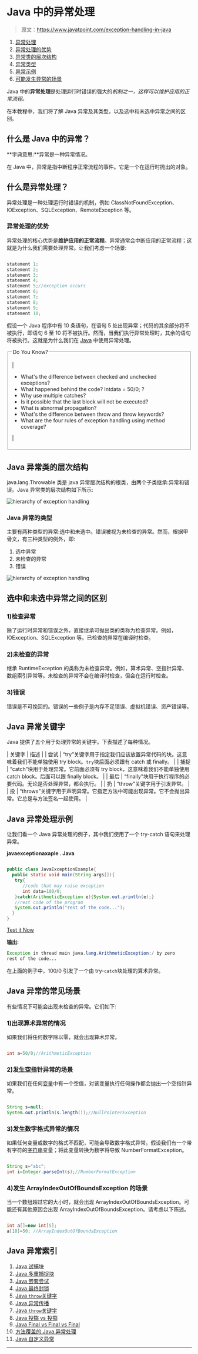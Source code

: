 # Java 中的异常处理

> 原文：<https://www.javatpoint.com/exception-handling-in-java>

1.  [异常处理](#)
2.  [异常处理的优势](#exceptionad)
3.  [异常类的层次结构](#exceptionhierarchy)
4.  [异常类型](#exceptiontypes)
5.  [异常示例](#exceptionexample)
6.  [可能发生异常的场景](#exceptionscenarios)

Java 中的**异常处理**是处理运行时错误的强大的*机制之一，这样可以维护应用的正常流程。*

在本教程中，我们将了解 Java 异常及其类型，以及选中和未选中异常之间的区别。

## 什么是 Java 中的异常？

**字典意思:**异常是一种异常情况。

在 Java 中，异常是指中断程序正常流程的事件。它是一个在运行时抛出的对象。

## 什么是异常处理？

异常处理是一种处理运行时错误的机制，例如 ClassNotFoundException、IOException、SQLException、RemoteException 等。

### 异常处理的优势

异常处理的核心优势是**维护应用的正常流程**。异常通常会中断应用的正常流程；这就是为什么我们需要处理异常。让我们考虑一个场景:

```java

statement 1;
statement 2;
statement 3;
statement 4;
statement 5;//exception occurs
statement 6;
statement 7;
statement 8;
statement 9;
statement 10;

```

假设一个 Java 程序中有 10 条语句，在语句 5 处出现异常；代码的其余部分将不被执行，即语句 6 至 10 将不被执行。然而，当我们执行异常处理时，其余的语句将被执行。这就是为什么我们在 [Java](https://www.javatpoint.com/java-tutorial) 中使用异常处理。

<fieldset><legend class="legendfont">Do You Know?</legend>

| 

*   What's the difference between checked and unchecked exceptions?
*   What happened behind the code? Intdata = 50/0; ?
*   Why use multiple catches?
*   Is it possible that the last block will not be executed?
*   What is abnormal propagation?
*   What's the difference between throw and throw keywords?
*   What are the four rules of exception handling using method coverage?

 |

</fieldset>

## Java 异常类的层次结构

java.lang.Throwable 类是 java 异常层次结构的根类，由两个子类继承:异常和错误。Java 异常类的层次结构如下所示:

![hierarchy of exception handling](../img/fedb1bdafe8eabe837658a49854a2243.png)

### Java 异常的类型

主要有两种类型的异常:选中和未选中。错误被视为未检查的异常。然而，根据甲骨文，有三种类型的例外，即:

1.  选中异常
2.  未检查的异常
3.  错误

![hierarchy of exception handling](../img/83b52418950aa8b2dce737b46d1a5ec3.png)

## 选中和未选中异常之间的区别

### 1)检查异常

除了运行时异常和错误之外，直接继承可抛出类的类称为检查异常。例如，IOException、SQLException 等。已检查的异常在编译时检查。

### 2)未检查的异常

继承 RuntimeException 的类称为未检查异常。例如，算术异常、空指针异常、数组索引异常等。未检查的异常不会在编译时检查，但会在运行时检查。

### 3)错误

错误是不可挽回的。错误的一些例子是内存不足错误、虚拟机错误、资产错误等。

## Java 异常关键字

Java 提供了五个用于处理异常的关键字。下表描述了每种情况。

| 关键字 | 描述 |
| 尝试 | “try”关键字用于指定我们应该放置异常代码的块。这意味着我们不能单独使用 try block。`try`块后面必须跟有 catch 或 finally。 |
| 捕捉 | “catch”块用于处理异常。它前面必须有 try block，这意味着我们不能单独使用 catch block。后面可以跟 finally block。 |
| 最后 | “finally”块用于执行程序的必要代码。无论是否处理异常，都会执行。 |
| 扔 | “throw”关键字用于引发异常。 |
| 投 | “throws”关键字用于声明异常。它指定方法中可能出现异常。它不会抛出异常。它总是与方法签名一起使用。 |

## Java 异常处理示例

让我们看一个 Java 异常处理的例子，其中我们使用了一个 try-catch 语句来处理异常。

**javaexceptionaxaple . Java**

```java

public class JavaExceptionExample{
  public static void main(String args[]){
   try{
      //code that may raise exception
      int data=100/0;
   }catch(ArithmeticException e){System.out.println(e);}
   //rest code of the program 
   System.out.println("rest of the code...");
  }
}

```

[Test it Now](https://www.javatpoint.com/opr/test.jsp?filename=JavaExceptionExample)

**输出:**

```java
Exception in thread main java.lang.ArithmeticException:/ by zero
rest of the code...

```

在上面的例子中，100/0 引发了一个由 try-`catch`块处理的算术异常。

## Java 异常的常见场景

有些情况下可能会出现未检查的异常。它们如下:

### 1)出现算术异常的情况

如果我们将任何数字除以零，就会出现算术异常。

```java

int a=50/0;//ArithmeticException

```

### 2)发生空指针异常的场景

如果我们在任何[变量](java-variables)中有一个空值，对该变量执行任何操作都会抛出一个空指针异常。

```java

String s=null;
System.out.println(s.length());//NullPointerException

```

### 3)发生数字格式异常的情况

如果任何变量或数字的格式不匹配，可能会导致数字格式异常。假设我们有一个带有字符的[字符串](https://www.javatpoint.com/java-string)变量；将此变量转换为数字将导致 NumberFormatException。

```java

String s="abc";
int i=Integer.parseInt(s);//NumberFormatException

```

### 4)发生 ArrayIndexOutOfBoundsException 的场景

当一个数组超过它的大小时，就会出现 ArrayIndexOutOfBoundsException。可能还有其他原因会出现 ArrayIndexOutOfBoundsException。请考虑以下陈述。

```java

int a[]=new int[5];
a[10]=50; //ArrayIndexOutOfBoundsException

```

## Java 异常索引

1.  [Java 试捕块](try-catch-block)
2.  [Java 多重捕捉块](multiple-catch-block-in-java)
3.  [Java 嵌套尝试](nested-try-block)
4.  [Java 最终封锁](finally-block-in-exception-handling)
5.  [Java `throw`关键字](throw-keyword)
6.  [Java 异常传播](exception-propagation)
7.  [Java `throw`关键字](throws-keyword-and-difference-between-throw-and-throws)
8.  [Java 投掷 vs 投掷](difference-between-throw-and-throws-in-java)
9.  [Java Final vs Final vs Final](difference-between-final-finally-and-finalize)
10.  [方法覆盖的 Java 异常处理](exception-handling-with-method-overriding)
11.  [Java 自定义异常](custom-exception)

* * *